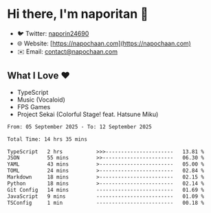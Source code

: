 # Hi there, I'm naporitan 👋

- 🐦 Twitter: [naporin24690](https://twitter.com/naporin24690)
- 🌐 Website: [https://napochaan.com](https://napochaan.com)
- ✉️ Email: [contact@napochaan.com](mailto:contact@napochaan.com)

## What I Love ❤️
- TypeScript
- Music (Vocaloid)
- FPS Games
- Project Sekai (Colorful Stage! feat. Hatsune Miku)

<!--START_SECTION:waka-->

```txt
From: 05 September 2025 - To: 12 September 2025

Total Time: 14 hrs 35 mins

TypeScript   2 hrs           >>>----------------------   13.81 %
JSON         55 mins         >>-----------------------   06.30 %
YAML         43 mins         >------------------------   05.00 %
TOML         24 mins         >------------------------   02.84 %
Markdown     18 mins         >------------------------   02.15 %
Python       18 mins         >------------------------   02.14 %
Git Config   14 mins         -------------------------   01.69 %
JavaScript   9 mins          -------------------------   01.09 %
TSConfig     1 min           -------------------------   00.18 %
```

<!--END_SECTION:waka-->

